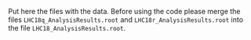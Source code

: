 Put here the files with the data. Before using the code please merge the files `LHC18q_AnalysisResults.root` and `LHC18r_AnalysisResults.root` into the file `LHC18_AnalysisResults.root`.